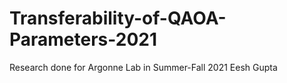 # Transferability-of-QAOA-Parameters-2021
Research done for Argonne Lab in Summer-Fall 2021
Eesh Gupta
